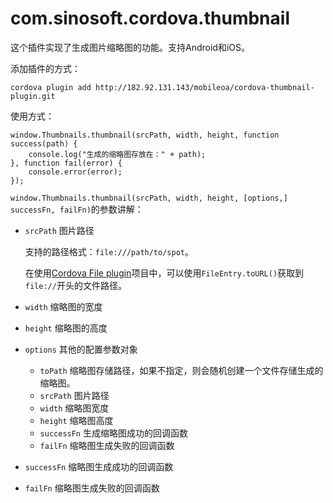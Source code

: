 # com.sinosoft.cordova.thumbnail

这个插件实现了生成图片缩略图的功能。支持Android和iOS。

添加插件的方式：

```
cordova plugin add http://182.92.131.143/mobileoa/cordova-thumbnail-plugin.git
```

使用方式：

```
window.Thumbnails.thumbnail(srcPath, width, height, function success(path) {
	console.log("生成的缩略图存放在：" + path);
}, function fail(error) {
	console.error(error);
});
```

`window.Thumbnails.thumbnail(srcPath, width, height, [options,] successFn, failFn)`的参数讲解：

* `srcPath` 图片路径
	
	支持的路径格式：`file:///path/to/spot`。

	在使用[Cordova File plugin](https://github.com/apache/cordova-plugin-file/)项目中，可以使用`FileEntry.toURL()`获取到`file://`开头的文件路径。

* `width` 缩略图的宽度
* `height` 缩略图的高度
* `options` 其他的配置参数对象

	* `toPath` 缩略图存储路径，如果不指定，则会随机创建一个文件存储生成的缩略图。
	* `srcPath` 图片路径
	* `width` 缩略图宽度
	* `height` 缩略图高度
	* `successFn` 生成缩略图成功的回调函数
	* `failFn` 缩略图生成失败的回调函数

* `successFn` 缩略图生成成功的回调函数
* `failFn` 缩略图生成失败的回调函数
